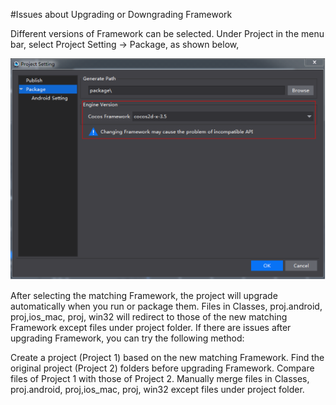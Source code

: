 #Issues about Upgrading or Downgrading Framework

Different versions of Framework can be selected. Under Project in the menu bar, select Project Setting -> Package, as shown below,
         
![image](res/image001.png)

After selecting the matching Framework, the project will upgrade automatically when you run or package them. Files in Classes, proj.android, proj,ios_mac, proj, win32 will redirect to those of the new matching Framework except files under project folder. If there are issues after upgrading Framework, you can try the following method: 

Create a project (Project 1) based on the new matching Framework. Find the original project (Project 2) folders before upgrading Framework. Compare files of Project 1 with those of Project 2. Manually merge files in Classes, proj.android, proj,ios_mac, proj, win32 except files under project folder. 


